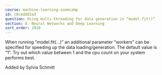 ```yaml
---
course: machine-learning-zoomcamp
id: c0ceddd1a3
question: Using multi-threading for data generation in “model.fit()”
section: 8. Neural Networks and Deep Learning
sort_order: 2910
---
```


When running “model.fit(...)” an additional parameter “workers” can be specified for speeding up the data loading/generation. The default value is “1”. Try out which value between 1 and the cpu count on your system performs best.

Added by Sylvia Schmitt

